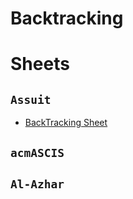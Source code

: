 # Backtracking


# Sheets
## `Assuit`
- [BackTracking Sheet](https://codeforces.com/group/gA8A93jony/contest/270592)

## `acmASCIS`

## `Al-Azhar`


